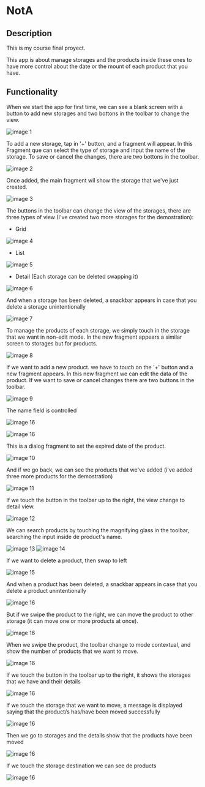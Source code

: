 # NotA
## Description
This is my course final proyect.

This app is about manage storages and the products inside these ones to have more control about the date or the mount of each product that you have.

## Functionality

When we start the app for first time, we can see a blank screen with a button to add new storages and two bottons in the toolbar to change the view.

![image 1](https://github.com/s71x/NotA/blob/main/images/1.png)

To add a new storage, tap in '+' button, and a fragment will appear.
In this  Fragment que can select the type of storage and input the name of the storage.
To save or cancel the changes, there are two bottons in the toolbar.

![image 2](https://github.com/s71x/NotA/blob/main/images/2.png)

Once added, the main fragment wil show the storage that we've just created.

![image 3](https://github.com/s71x/NotA/blob/main/images/3.png)

The buttons in the toolbar can change the view of the storages, there are three types of view (I've created two more storages for the demostration):

- Grid

![image 4](https://github.com/s71x/NotA/blob/main/images/4.png)

- List

![image 5](https://github.com/s71x/NotA/blob/main/images/5.png)

- Detail (Each storage can be deleted swapping it)

![image 6](https://github.com/s71x/NotA/blob/main/images/6.png)

And when a storage has been deleted, a snackbar appears in case that you delete a storage unintentionally

![image 7](https://github.com/s71x/NotA/blob/main/images/7.png)

To manage the products of each storage, we simply touch in the storage that we want in non-edit mode.
In the new fragment appears a similar screen to storages but for products.

![image 8](https://github.com/s71x/NotA/blob/main/images/8.png)

If we want to add a new product. we have to touch on the '+' button and a new fragment appears.
In this new fragment we can edit the data of the product. If we want to save or cancel changes there are two buttons in the toolbar.

![image 9](https://github.com/s71x/NotA/blob/main/images/8.png)

The name field is controlled

![image 16](https://github.com/s71x/NotA/blob/main/images/23.png)

![image 16](https://github.com/s71x/NotA/blob/main/images/24.png)

This is a dialog fragment to set the expired date of the product.

![image 10](https://github.com/s71x/NotA/blob/main/images/10.png)


And if we go back, we can see the products that we've added (i've added three more products for the demostration)

![image 11](https://github.com/s71x/NotA/blob/main/images/11.png)

If we touch the button in the toolbar up to the right, the view change to detail view.

![image 12](https://github.com/s71x/NotA/blob/main/images/12.png)

We can search products by touching the magnifying glass in the toolbar, searching the input inside de product's name.

![image 13](https://github.com/s71x/NotA/blob/main/images/13.png)
![image 14](https://github.com/s71x/NotA/blob/main/images/14.png)

If we want to delete a product, then swap to left 

![image 15](https://github.com/s71x/NotA/blob/main/images/15.png)

And when a product has been deleted, a snackbar appears in case that you delete a product unintentionally

![image 16](https://github.com/s71x/NotA/blob/main/images/16.png)

But if we swipe the product to the right, we can move the product to other storage (it can move one or more products at once).

![image 16](https://github.com/s71x/NotA/blob/main/images/17.png)

When we swipe the product, the toolbar change to mode contextual, and show the number of products that we want to move.

![image 16](https://github.com/s71x/NotA/blob/main/images/18.png)

If we touch the button in the toolbar up to the right, it shows the storages that we have and their details

![image 16](https://github.com/s71x/NotA/blob/main/images/19.png)

If we touch the storage that we want to move, a message  is displayed saying that the product/s has/have been moved successfully

![image 16](https://github.com/s71x/NotA/blob/main/images/20.png)

Then we go to storages and the details show that the products have been moved

![image 16](https://github.com/s71x/NotA/blob/main/images/21.png)

If we touch the storage destination we can see de products

![image 16](https://github.com/s71x/NotA/blob/main/images/22.png)

